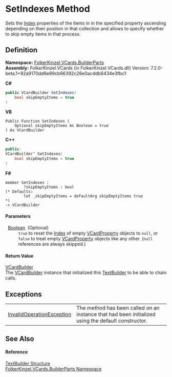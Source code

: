 # SetIndexes Method


Sets the <a href="70c82664-4c95-c20f-f819-7fba4087eead.md">Index</a> properties of the items in in the specified property ascending depending on their position in that collection and allows to specify whether to skip empty items in that process.



## Definition
**Namespace:** <a href="30716183-7f69-ceb8-b5fe-4d9f23e7fd2b.md">FolkerKinzel.VCards.BuilderParts</a>  
**Assembly:** FolkerKinzel.VCards (in FolkerKinzel.VCards.dll) Version: 7.2.0-beta.1+92a9170dd6e89cb66392c26e0acddb6434e3fbc1

**C#**
``` C#
public VCardBuilder SetIndexes(
	bool skipEmptyItems = true
)
```
**VB**
``` VB
Public Function SetIndexes ( 
	Optional skipEmptyItems As Boolean = true
) As VCardBuilder
```
**C++**
``` C++
public:
VCardBuilder^ SetIndexes(
	bool skipEmptyItems = true
)
```
**F#**
``` F#
member SetIndexes : 
        ?skipEmptyItems : bool 
(* Defaults:
        let _skipEmptyItems = defaultArg skipEmptyItems true
*)
-> VCardBuilder 
```



#### Parameters
<dl><dt>  <a href="https://learn.microsoft.com/dotnet/api/system.boolean" target="_blank" rel="noopener noreferrer">Boolean</a>  (Optional)</dt><dd><code>true</code> to reset the <a href="70c82664-4c95-c20f-f819-7fba4087eead.md">Index</a> of empty <a href="e1395eb9-792c-c4d8-ee22-97939a91c58e.md">VCardProperty</a> objects to <code>null</code>, or <code>false</code> to treat empty <a href="e1395eb9-792c-c4d8-ee22-97939a91c58e.md">VCardProperty</a> objects like any other. (<code>null</code> references are always skipped.)</dd></dl>

#### Return Value
<a href="4254b25b-c39b-3224-d22e-0072642cabb3.md">VCardBuilder</a>  
The <a href="4254b25b-c39b-3224-d22e-0072642cabb3.md">VCardBuilder</a> instance that initialized this <a href="d749aa8e-5dcf-fbeb-deb6-cd9d032fb67c.md">TextBuilder</a> to be able to chain calls.

## Exceptions
<table>
<tr>
<td><a href="https://learn.microsoft.com/dotnet/api/system.invalidoperationexception" target="_blank" rel="noopener noreferrer">InvalidOperationException</a></td>
<td>The method has been called on an instance that had been initialized using the default constructor.</td></tr>
</table>

## See Also


#### Reference
<a href="d749aa8e-5dcf-fbeb-deb6-cd9d032fb67c.md">TextBuilder Structure</a>  
<a href="30716183-7f69-ceb8-b5fe-4d9f23e7fd2b.md">FolkerKinzel.VCards.BuilderParts Namespace</a>  

